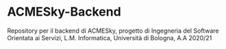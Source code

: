 # ACMESky-Backend
Repository per il backend di ACMESky, progetto di Ingegneria del Software Orientata ai Servizi, L.M. Informatica, Università di Bologna, A.A 2020/21
